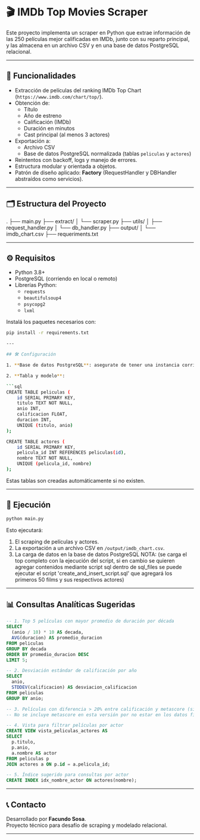 # 🎬 IMDb Top Movies Scraper

Este proyecto implementa un scraper en Python que extrae información de las 250 películas mejor calificadas en IMDb, junto con su reparto principal, y las almacena en un archivo CSV y en una base de datos PostgreSQL relacional.

---

## 📌 Funcionalidades

- Extracción de películas del ranking IMDb Top Chart (`https://www.imdb.com/chart/top/`).
- Obtención de:
  - Título
  - Año de estreno
  - Calificación (IMDb)
  - Duración en minutos
  - Cast principal (al menos 3 actores)
- Exportación a:
  - Archivo CSV
  - Base de datos PostgreSQL normalizada (tablas `peliculas` y `actores`)
- Reintentos con backoff, logs y manejo de errores.
- Estructura modular y orientada a objetos.
- Patrón de diseño aplicado: **Factory** (RequestHandler y DBHandler abstraídos como servicios).

---

## 🗂️ Estructura del Proyecto

.
├── main.py
├── extract/
│ └── scraper.py
├── utils/
│ ├── request_handler.py
│ └── db_handler.py
├── output/
│ └── imdb_chart.csv
├── requeriments.txt

---

## ⚙️ Requisitos

- Python 3.8+
- PostgreSQL (corriendo en local o remoto)
- Librerías Python:
  - `requests`
  - `beautifulsoup4`
  - `psycopg2`
  - `lxml`

Instalá los paquetes necesarios con:

```bash
pip install -r requirements.txt

---

## 🛠️ Configuración

1. **Base de datos PostgreSQL**: asegurate de tener una instancia corriendo. El handler espera una función `get_connection()` que devuelva una conexión válida. Se puede configurar desde `utils/db_handler.py`.

2. **Tabla y modelo**:

```sql
CREATE TABLE peliculas (
    id SERIAL PRIMARY KEY,
    titulo TEXT NOT NULL,
    anio INT,
    calificacion FLOAT,
    duracion INT,
    UNIQUE (titulo, anio)
);

CREATE TABLE actores (
    id SERIAL PRIMARY KEY,
    pelicula_id INT REFERENCES peliculas(id),
    nombre TEXT NOT NULL,
    UNIQUE (pelicula_id, nombre)
);
```

Estas tablas son creadas automáticamente si no existen.

---

## 🚀 Ejecución

```bash
python main.py
```

Esto ejecutará:

1. El scraping de películas y actores.
2. La exportación a un archivo CSV en `/output/imdb_chart.csv`.
3. La carga de datos en la base de datos PostgreSQL NOTA: (se carga el top completo con la ejecución del script, si en cambio se quieren agregar contenidos mediante script sql dentro de sql_files se puede ejecutar el script 'create_and_insert_script.sql' que agregará los primeros 50 films y sus respectivos actores)

---

## 📊 Consultas Analíticas Sugeridas

```sql
-- 1. Top 5 películas con mayor promedio de duración por década
SELECT
  (anio / 10) * 10 AS decada,
  AVG(duracion) AS promedio_duracion
FROM peliculas
GROUP BY decada
ORDER BY promedio_duracion DESC
LIMIT 5;

-- 2. Desviación estándar de calificación por año
SELECT
  anio,
  STDDEV(calificacion) AS desviacion_calificacion
FROM peliculas
GROUP BY anio;

-- 3. Películas con diferencia > 20% entre calificación y metascore (si existiera)
-- No se incluye metascore en esta versión por no estar en los datos finales.

-- 4. Vista para filtrar películas por actor
CREATE VIEW vista_peliculas_actores AS
SELECT
  p.titulo,
  p.anio,
  a.nombre AS actor
FROM peliculas p
JOIN actores a ON p.id = a.pelicula_id;

-- 5. Índice sugerido para consultas por actor
CREATE INDEX idx_nombre_actor ON actores(nombre);
```

---

## 📞 Contacto

Desarrollado por **Facundo Sosa**.  
Proyecto técnico para desafío de scraping y modelado relacional.

---


